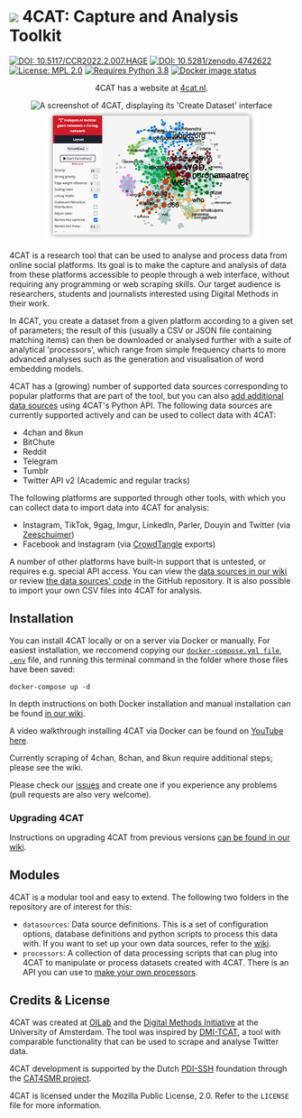 # ![](https://github.com/digitalmethodsinitiative/4cat/tree/master/common/assets/logo_readme.png) 4CAT: Capture and Analysis Toolkit

[![DOI: 10.5117/CCR2022.2.007.HAGE](https://zenodo.org/badge/DOI/10.5117/ccr2022.2.007.hage.svg)](https://doi.org/10.5117/CCR2022.2.007.HAGE)
[![DOI: 10.5281/zenodo.4742622](https://zenodo.org/badge/DOI/10.5281/zenodo.4742622.svg)](https://doi.org/10.5281/zenodo.4742622)
[![License: MPL 2.0](https://img.shields.io/badge/license-MPL--2.0-informational)](https://github.com/digitalmethodsinitiative/4cat/blob/master/LICENSE)
[![Requires Python 3.8](https://img.shields.io/badge/py-v3.8-blue)](https://www.python.org/)
[![Docker image status](https://github.com/digitalmethodsinitiative/4cat/actions/workflows/docker_latest.yml/badge.svg)](https://github.com/digitalmethodsinitiative/4cat/actions/workflows/docker_latest.yml)

<p align="center">4CAT has a website at <a href="https://4cat.nl">4cat.nl</a>.</p>
<p align="center"><img alt="A screenshot of 4CAT, displaying its 'Create Dataset' interface" src="common/assets/screenshot1.png"><img alt="A screenshot of 4CAT, displaying a network visualisation of a dataset" src="common/assets/screenshot2.png"></p>

4CAT is a research tool that can be used to analyse and process data from
online social platforms. Its goal is to make the capture and analysis of data
from these platforms accessible to people through a web interface, without
requiring any programming or web scraping skills. Our target audience is
researchers, students and journalists interested using Digital Methods in their
work.

In 4CAT, you create a dataset from a given platform according to a given set of
parameters; the result of this (usually a CSV or JSON file containing matching items)
can then be downloaded or analysed further with a suite of analytical
'processors', which range from simple frequency charts to more advanced analyses
such as the generation and visualisation of word embedding models.

4CAT has a (growing) number of supported data sources corresponding to popular
platforms that are part of the tool, but you can also [add additional data
sources](https://github.com/digitalmethodsinitiative/4cat/wiki/How-to-make-a-data-source)
using 4CAT's Python API. The following data sources are currently supported
actively and can be used to collect data with 4CAT:

* 4chan and 8kun
* BitChute
* Reddit
* Telegram
* Tumblr
* Twitter API v2 (Academic and regular tracks)

The following platforms are supported through other tools, with which you can
collect data to import data into 4CAT for analysis:

* Instagram, TikTok, 9gag, Imgur, LinkedIn, Parler, Douyin and Twitter (via
  [Zeeschuimer](https://github.com/digitalmethodsinitiative/zeeschuimer))
* Facebook and Instagram (via [CrowdTangle](https://www.crowdtangle.com) exports)

A number of other platforms have built-in support that is untested, or requires
e.g. special API access. You can view the [data sources in our wiki](https://github.com/digitalmethodsinitiative/4cat/wiki/Available-data-sources) or review [the data
sources' code](https://github.com/digitalmethodsinitiative/4cat/tree/master/datasources)
in the GitHub repository. It is also possible to import your own CSV files into 
4CAT for analysis.

## Installation
You can install 4CAT locally or on a server via Docker or manually. For easiest installation, we reccomend copying our [`docker-compose.yml file`](https://raw.githubusercontent.com/digitalmethodsinitiative/4cat/master/docker-compose.yml), [`.env`](https://raw.githubusercontent.com/digitalmethodsinitiative/4cat/master/.env) file, and running this terminal command in the folder where those files have been saved:

```
docker-compose up -d
```

In depth instructions on both Docker installation and manual installation can be found [in our
wiki](https://github.com/digitalmethodsinitiative/4cat/wiki/Installing-4CAT).

A video walkthrough installing 4CAT via Docker can be found on [YouTube here](https://youtu.be/oWsB7bvNfOY).

Currently scraping of 4chan, 8chan, and 8kun require additional steps; please see the wiki.

Please check our
[issues](https://github.com/digitalmethodsinitiative/4cat/issues) and create
one if you experience any problems (pull requests are also very welcome).

### Upgrading 4CAT
Instructions on upgrading 4CAT from previous versions [can be found in our wiki](https://github.com/digitalmethodsinitiative/4cat/wiki/Upgrading-4CAT).

## Modules
4CAT is a modular tool and easy to extend. The following two folders in the 
repository are of interest for this: 

- `datasources`: Data source definitions. This is a set of configuration
  options, database definitions and python scripts to process this data with.
  If you want to set up your own data sources, refer to the
  [wiki](https://github.com/digitalmethodsinitiative/4cat/wiki/How-to-make-a-data-source).
- `processors`: A collection of data processing scripts that can plug into
  4CAT to manipulate or process datasets created with 4CAT. There is an API
  you can use to [make your own
  processors](https://github.com/digitalmethodsinitiative/4cat/wiki/How-to-make-a-processor).

## Credits & License
4CAT was created at [OILab](https://oilab.eu) and the
[Digital Methods Initiative](https://www.digitalmethods.net) at the University
of Amsterdam. The tool was inspired by
[DMI-TCAT](https://wiki.digitalmethods.net/Dmi/ToolDmiTcat), a tool with
comparable  functionality that can be used to scrape and analyse Twitter data.

4CAT development is supported by the Dutch [PDI-SSH](https://pdi-ssh.nl/en/)
foundation through the [CAT4SMR project](https://cat4smr.humanities.uva.nl/).

4CAT is licensed under the Mozilla Public License, 2.0. Refer to the `LICENSE`
file for more information.
